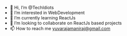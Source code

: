 - 👋 Hi, I’m @TechIdiots
- 👀 I’m interested in WebDevelopment
- 🌱 I’m currently learning ReactJs
- 💞️ I’m looking to collaborate on ReactJs based projects
- 📫 How to reach me yuvarajamaniraj@gmail.com

<!---
TechIdiots/TechIdiots is a ✨ special ✨ repository because its `README.md` (this file) appears on your GitHub profile.
You can click the Preview link to take a look at your changes.
--->
